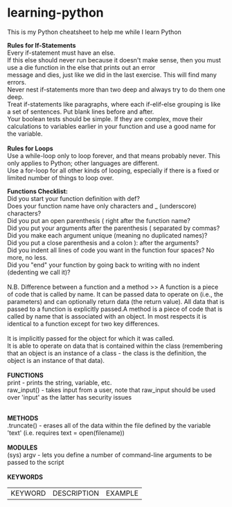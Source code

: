 # learning-python

This is my Python cheatsheet to help me while I learn Python <br>


<b>Rules for If-Statements</b><br>
Every if-statement must have an else.<br>
If this else should never run because it doesn't make sense, then you must use a die function in the else that prints out an error<br> message and dies, just like we did in the last exercise. This will find many errors.<br>
Never nest if-statements more than two deep and always try to do them one deep.<br>
Treat if-statements like paragraphs, where each if-elif-else grouping is like a set of sentences. Put blank lines before and after.<br>
Your boolean tests should be simple. If they are complex, move their calculations to variables earlier in your function and use a good name for the variable.<br><br>
<b>Rules for Loops</b><br>
Use a while-loop only to loop forever, and that means probably never. This only applies to Python; other languages are different.<br>
Use a for-loop for all other kinds of looping, especially if there is a fixed or limited number of things to loop over.

<b>Functions Checklist:</b><br>
Did you start your function definition with def?<br>
Does your function name have only characters and _ (underscore) characters?<br>
Did you put an open parenthesis ( right after the function name?<br>
Did you put your arguments after the parenthesis ( separated by commas?<br>
Did you make each argument unique (meaning no duplicated names)?<br>
Did you put a close parenthesis and a colon ): after the arguments?<br>
Did you indent all lines of code you want in the function four spaces? No more, no less.<br>
Did you "end" your function by going back to writing with no indent (dedenting we call it)?<br>
<br>
N.B. Difference between a function and a method >> A function is a piece of code that is called by name. It can be passed data to operate on (i.e., the parameters) and can optionally return data (the return value). All data that is passed to a function is explicitly passed.A method is a piece of code that is called by name that is associated with an object. In most respects it is identical to a function except for two key differences.<br>
<br>
It is implicitly passed for the object for which it was called.<br>
It is able to operate on data that is contained within the class (remembering that an object is an instance of a class - the class is the definition, the object is an instance of that data).<br>
<br>
<b> FUNCTIONS </b><br>
print - prints the string, variable, etc.<br>
raw_input() - takes input from a user, note that raw_input should be used over 'input' as the latter has security issues<br>

<br>
<b> METHODS </b><br>
.truncate() - erases all of the data within the file defined by the variable 'text' (i.e. requires text = open(filename))<br>
<br>
<b> MODULES </b><br>
(sys) argv - lets you define a number of command-line arguments to be passed to the script<br>
<br>
<b> KEYWORDS </b>
<table>
  <tr>
    <td>KEYWORD</td>
    <td>DESCRIPTION</td>
    <td>EXAMPLE</td>

